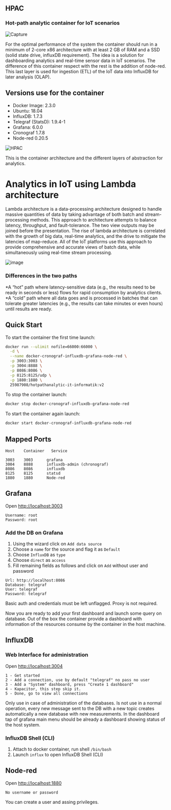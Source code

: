 ## HPAC
### Hot-path analytic container for IoT scenarios

  ![Capture](https://user-images.githubusercontent.com/27162948/59267646-0a044a80-8c4b-11e9-84e9-37a52e0cb9b4.PNG)

For the optimal performance of the system the container should run in a minimum of 2-core x86 architecture with at least 2 GB of RAM and a SSD (solid state drive, influxDB requirement). The idea is a solution for dashboarding analytics and real-time sensor data in IoT scenarios. The difference of this container respect with the rest is the addition of node-red. This last layer is used for ingestion (ETL) of the IoT data into InfluxDB for later analysis (OLAP).

## Versions use for the container

* Docker Image:      2.3.0
* Ubuntu:            18.04
* InfluxDB:          1.7.3
* Telegraf (StatsD): 1.9.4-1
* Grafana:           6.0.0
* Cronograf          1.7.8
* Node-red           0.20.5

![HPAC](https://user-images.githubusercontent.com/27162948/59157187-9590a680-8aa6-11e9-865c-3e65b5b69416.JPG)
  
This is the container architecture and the different layers of abstraction for analytics.

# Analytics in IoT using Lambda architecture
Lambda architecture is a data-processing architecture designed to handle massive quantities of data by taking advantage of both batch and stream-processing methods. This approach to architecture attempts to balance latency, throughput, and fault-tolerance. The two view outputs may be joined before the presentation. 
The rise of lambda architecture is correlated with the growth of big data, real-time analytics, and the drive to mitigate the latencies of map-reduce. All of the IoT platforms use this approach to provide comprehensive and accurate views of batch data, while simultaneously using real-time stream processing.


![image](https://user-images.githubusercontent.com/27162948/59328285-49cf3e80-8cec-11e9-979e-c1ff905a8de9.png)


### Differences in the two paths
*A “hot” path where latency-sensitive data (e.g., the results need to be ready in seconds or less) flows for rapid consumption by analytics clients.
*A “cold” path where all data goes and is processed in batches that can tolerate greater latencies (e.g., the results can take minutes or even hours) until results are ready.

## Quick Start 

To start the container the first time launch:

```sh
docker run --ulimit nofile=66000:66000 \
  -d \
  --name docker-cronograf-influxdb-grafana-node-red \
  -p 3003:3003 \
  -p 3004:8888 \
  -p 8086:8086 \
  -p 8125:8125/udp \
  -p 1880:1880 \
  25987908/hotpathanalytic-it-informatik:v2
```

To stop the container launch:

```sh
docker stop docker-cronograf-influxdb-grafana-node-red
```

To start the container again launch:

```sh
docker start docker-cronograf-influxdb-grafana-node-red
```

## Mapped Ports

```
Host    Container   Service

3003    3003      grafana
3004    8888      influxdb-admin (chronograf)
8086    8086      influxdb
8125    8125      statsd
1880    1880      Node-red
```

## Grafana

Open <http://localhost:3003>

```
Username: root
Password: root
```

### Add the DB on Grafana

1. Using the wizard click on `Add data source`
2. Choose a `name` for the source and flag it as `Default`
3. Choose `InfluxDB` as `type`
4. Choose `direct` as `access`
5. Fill remaining fields as follows and click on `Add` without user and password

```
Url: http://localhost:8086
Database: telegraf
User: telegraf
Password: telegraf
```

Basic auth and credentials must be left unflagged. Proxy is not required.

Now you are ready to add your first dashboard and launch some query on database. Out of the box the container provide a dashboard with information of the resources consume by the container in the host machine.

## InfluxDB

### Web Interface for administration

Open <http://localhost:3004>

```
1 - Get started
2 - Add a connection, use by default "telegraf" no pass no user
3 - Add a "System" dashboard, press "Create 1 dashboard"
4 - Kapacitor, this step skip it.
5 - Done, go to view all connections
```
Only use in case of administration of the databases. Is not use in a normal operation, every new message sent to the DB with a new topic creates automatically a new database with new measurements. In the dashboard tap of grafana main menu should be already a dashboard showing status of the host system. 

### InfluxDB Shell (CLI)

1. Attach to docker container, run shell `/bin/bash`
2. Launch `influx` to open InfluxDB Shell (CLI)

## Node-red

Open <http://localhost:1880>

``` 
No username or password 
```
You can create a user and assing privileges.
